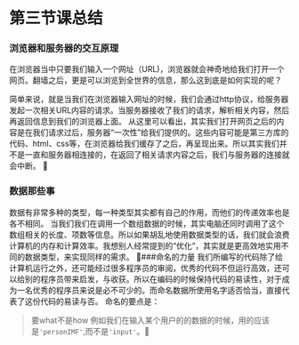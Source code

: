 第三节课总结
===
### 浏览器和服务器的交互原理
在浏览器当中只要我们输入一个网址（URL)，浏览器就会神奇地给我们打开一个网页。翻墙之后，更是可以浏览到全世界的信息，那么这到底是如何实现的呢？

简单来说，就是当我们在浏览器输入网址的时候，我们会通过http协议，给服务器发起一次相关URL内容的请求。当服务器接收了我们的请求，解析相关内容，然后再返回信息到我们的浏览器上面。
从这里可以看出，其实我们打开网页之后的内容是在我们请求过后，服务器“一次性”给我们提供的。这些内容可能是第三方库的代码、html、css等，在浏览器给我们缓存了之后，再呈现出来。所以其实我们并不是一直和服务器相连接的，在返回了相关请求内容之后，我们与服务器的连接就会中断。

### 数据那些事
数据有非常多种的类型，每一种类型其实都有自己的作用，而他们的传递效率也是各不相同。
当我们我们在调用一个数组数据的时候，其实电脑还同时调用了这个数组相关的长度、项数等信息。所以如果胡乱地使用数据类型的话，我们就会浪费计算机的内存和计算效率。我想别人经常提到的“优化”，其实就是更高效地实用不同的数据类型，来实现同样的需求。

###命名的力量
我们所编写的代码除了给计算机运行之外，还可能经过很多程序员的审阅，优秀的代码不但运行高效，还可以给别的程序员带来启发，与收获。所以在编码的时候保持代码的易读性，对于成为一名优秀的程序员来说是必不可少的。而命名数据所使用名字适否恰当，直接代表了这份代码的易读与否。
命名的要点是：
>要what不是how
例如我们在输入某个用户的的数据的时候，用的应该是`'personIMF'`,而不是`'input'`。
